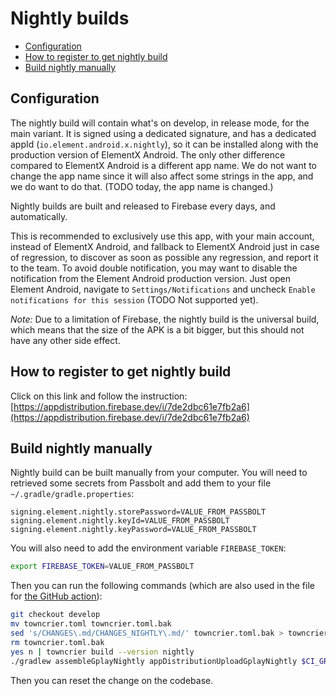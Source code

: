 # Nightly builds

<!--- TOC -->

* [Configuration](#configuration)
* [How to register to get nightly build](#how-to-register-to-get-nightly-build)
* [Build nightly manually](#build-nightly-manually)

<!--- END -->

## Configuration

The nightly build will contain what's on develop, in release mode, for the main variant. It is signed using a dedicated signature, and has a dedicated appId (`io.element.android.x.nightly`), so it can be installed along with the production version of ElementX Android. The only other difference compared to ElementX Android is a different app name. We do not want to change the app name since it will also affect some strings in the app, and we do want to do that. (TODO today, the app name is changed.)

Nightly builds are built and released to Firebase every days, and automatically.

This is recommended to exclusively use this app, with your main account, instead of ElementX Android, and fallback to ElementX Android just in case of regression, to discover as soon as possible any regression, and report it to the team. To avoid double notification, you may want to disable the notification from the Element Android production version. Just open Element Android, navigate to `Settings/Notifications` and uncheck `Enable notifications for this session` (TODO Not supported yet).

*Note:* Due to a limitation of Firebase, the nightly build is the universal build, which means that the size of the APK is a bit bigger, but this should not have any other side effect.

## How to register to get nightly build

Click on this link and follow the instruction: [https://appdistribution.firebase.dev/i/7de2dbc61e7fb2a6](https://appdistribution.firebase.dev/i/7de2dbc61e7fb2a6)

## Build nightly manually

Nightly build can be built manually from your computer. You will need to retrieved some secrets from Passbolt and add them to your file `~/.gradle/gradle.properties`:

```
signing.element.nightly.storePassword=VALUE_FROM_PASSBOLT
signing.element.nightly.keyId=VALUE_FROM_PASSBOLT
signing.element.nightly.keyPassword=VALUE_FROM_PASSBOLT
```

You will also need to add the environment variable `FIREBASE_TOKEN`:

```sh
export FIREBASE_TOKEN=VALUE_FROM_PASSBOLT
```

Then you can run the following commands (which are also used in the file for [the GitHub action](../.github/workflows/nightly.yml)):

```sh
git checkout develop
mv towncrier.toml towncrier.toml.bak
sed 's/CHANGES\.md/CHANGES_NIGHTLY\.md/' towncrier.toml.bak > towncrier.toml
rm towncrier.toml.bak
yes n | towncrier build --version nightly
./gradlew assembleGplayNightly appDistributionUploadGplayNightly $CI_GRADLE_ARG_PROPERTIES
```

Then you can reset the change on the codebase.

